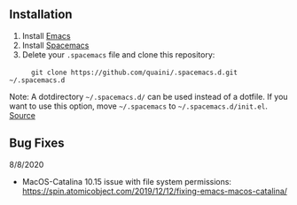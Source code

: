 ## Installation
1. Install [Emacs](https://www.gnu.org/software/emacs/download.html)
2. Install [Spacemacs](https://github.com/syl20bnr/spacemacs#install)
3. Delete your ```.spacemacs``` file and clone this repository:

&nbsp;&nbsp;&nbsp;&nbsp;&nbsp;&nbsp;&nbsp;&nbsp;&nbsp;&nbsp;```git clone https://github.com/quaini/.spacemacs.d.git ~/.spacemacs.d```

Note: A dotdirectory ```~/.spacemacs.d/``` can be used instead of a dotfile. If you want to use this option, move ```~/.spacemacs``` to ```~/.spacemacs.d/init.el```. [Source](https://github.com/syl20bnr/spacemacs/blob/develop/doc/DOCUMENTATION.org#dotfile-configuration)

## Bug Fixes
8/8/2020
- MacOS-Catalina 10.15 issue with file system permissions: https://spin.atomicobject.com/2019/12/12/fixing-emacs-macos-catalina/
